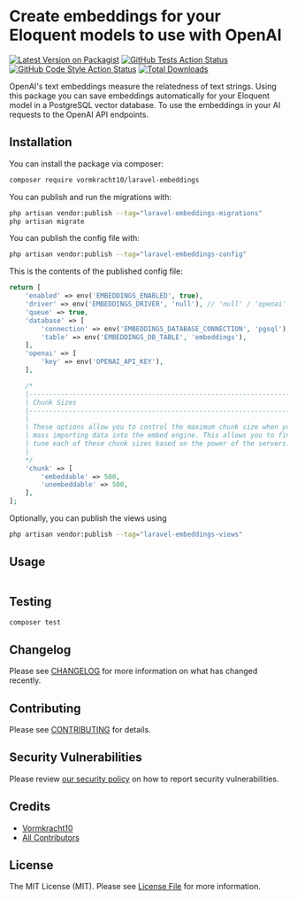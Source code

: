 # Create embeddings for your Eloquent models to use with OpenAI

[![Latest Version on Packagist](https://img.shields.io/packagist/v/vormkracht10/laravel-embeddings.svg?style=flat-square)](https://packagist.org/packages/vormkracht10/laravel-embeddings)
[![GitHub Tests Action Status](https://img.shields.io/github/actions/workflow/status/vormkracht10/laravel-embeddings/run-tests.yml?branch=main&label=tests&style=flat-square)](https://github.com/vormkracht10/laravel-embeddings/actions?query=workflow%3Arun-tests+branch%3Amain)
[![GitHub Code Style Action Status](https://img.shields.io/github/actions/workflow/status/vormkracht10/laravel-embeddings/fix-php-code-style-issues.yml?branch=main&label=code%20style&style=flat-square)](https://github.com/vormkracht10/laravel-embeddings/actions?query=workflow%3A"Fix+PHP+code+style+issues"+branch%3Amain)
[![Total Downloads](https://img.shields.io/packagist/dt/vormkracht10/laravel-embeddings.svg?style=flat-square)](https://packagist.org/packages/vormkracht10/laravel-embeddings)

OpenAI's text embeddings measure the relatedness of text strings. Using this package you can save embeddings automatically for your Eloquent model in a PostgreSQL vector database. To use the embeddings in your AI requests to the OpenAI API endpoints.

## Installation

You can install the package via composer:

```bash
composer require vormkracht10/laravel-embeddings
```

You can publish and run the migrations with:

```bash
php artisan vendor:publish --tag="laravel-embeddings-migrations"
php artisan migrate
```

You can publish the config file with:

```bash
php artisan vendor:publish --tag="laravel-embeddings-config"
```

This is the contents of the published config file:

```php
return [
    'enabled' => env('EMBEDDINGS_ENABLED', true),
    'driver' => env('EMBEDDINGS_DRIVER', 'null'), // 'null' / 'openai'
    'queue' => true,
    'database' => [
        'connection' => env('EMBEDDINGS_DATABASE_CONNECTION', 'pgsql'),
        'table' => env('EMBEDDINGS_DB_TABLE', 'embeddings'),
    ],
    'openai' => [
        'key' => env('OPENAI_API_KEY'),
    ],

    /*
    |--------------------------------------------------------------------------
    | Chunk Sizes
    |--------------------------------------------------------------------------
    |
    | These options allow you to control the maximum chunk size when you are
    | mass importing data into the embed engine. This allows you to fine
    | tune each of these chunk sizes based on the power of the servers.
    |
    */
    'chunk' => [
        'embeddable' => 500,
        'unembeddable' => 500,
    ],
];
```

Optionally, you can publish the views using

```bash
php artisan vendor:publish --tag="laravel-embeddings-views"
```

## Usage

```php

```

## Testing

```bash
composer test
```

## Changelog

Please see [CHANGELOG](CHANGELOG.md) for more information on what has changed recently.

## Contributing

Please see [CONTRIBUTING](CONTRIBUTING.md) for details.

## Security Vulnerabilities

Please review [our security policy](../../security/policy) on how to report security vulnerabilities.

## Credits

-   [Vormkracht10](https://github.com/vormkracht10)
-   [All Contributors](../../contributors)

## License

The MIT License (MIT). Please see [License File](LICENSE.md) for more information.
